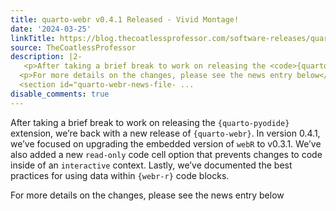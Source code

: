 ```yaml
---
title: quarto-webr v0.4.1 Released - Vivid Montage!
date: '2024-03-25'
linkTitle: https://blog.thecoatlessprofessor.com/software-releases/quarto/quarto-webr/0.4.1-vivid-montage/
source: TheCoatlessProfessor
description: |2-
   <p>After taking a brief break to work on releasing the <code>{quarto-pyodide}</code> extension, we’re back with a new release of <code>{quarto-webr}</code>. In version 0.4.1, we’ve focused on upgrading the embedded version of <code>webR</code> to v0.3.1. We’ve also added a new <code>read-only</code> code cell option that prevents changes to code inside of an <code>interactive</code> context. Lastly, we’ve documented the best practices for using data within <code>{webr-r}</code> code blocks.</p>
  <p>For more details on the changes, please see the news entry below</p>
  <section id="quarto-webr-news-file- ...
disable_comments: true
---
```

 <p>After taking a brief break to work on releasing the <code>{quarto-pyodide}</code> extension, we’re back with a new release of <code>{quarto-webr}</code>. In version 0.4.1, we’ve focused on upgrading the embedded version of <code>webR</code> to v0.3.1. We’ve also added a new <code>read-only</code> code cell option that prevents changes to code inside of an <code>interactive</code> context. Lastly, we’ve documented the best practices for using data within <code>{webr-r}</code> code blocks.</p>
<p>For more details on the changes, please see the news entry below</p>
<section id="quarto-webr-news-file- ...